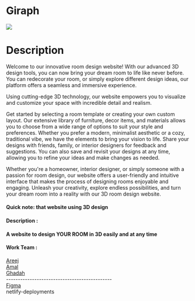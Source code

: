 <h1>Giraph</h1>
<img src='https://media.discordapp.net/attachments/1189462489675603991/1189469569920798802/1.png?ex=659e46dc&is=658bd1dc&hm=b064d5d6a7972408bab7b2816677c2a3353117960b7578e4555edbf0bc1d5ee2&=&format=webp&quality=lossless&width=769&height=577'>
<h1>Description </h1>
<p>
  Welcome to our innovative room design website! With our advanced 3D design tools, you can now bring your dream room to life like never before. You can redecorate your room, or simply explore different design ideas, our platform offers a seamless and immersive experience.

  Using cutting-edge 3D technology, our website empowers you to visualize and customize your space with incredible detail and realism. 

  Get started by selecting a room template or creating your own custom layout. Our extensive library of furniture, decor items, and materials allows you to choose from a wide range of options to suit your style and preferences. Whether you prefer a modern, minimalist aesthetic or a cozy, traditional vibe, we have the elements to bring your vision to life.
   Share your designs with friends, family, or interior designers for feedback and suggestions. You can also save and revisit your designs at any time, allowing you to refine your ideas and make changes as needed.

Whether you're a homeowner, interior designer, or simply someone with a passion for room design, our website offers a user-friendly and intuitive interface that makes the process of designing rooms enjoyable and engaging. Unleash your creativity, explore endless possibilities, and turn your dream room into a reality with our 3D room design website.
</p>
<h4> Quick note:
that website using 3D design</h4>
<h4>Description : </h4>
<h4>A website to design YOUR ROOM in 3D easily and at any time</h4>
<h4>Work Team :</h4>
<a href="https://github.com/kira-1997">Areej </a>
<br>
<a href="https://github.com/AmalAlshehrig">Amal</a>
<br>
<a href= "https://github.com/ghadah2019">Ghadah</a>
<br>
---------------------------------------------
<br>
<a href='https://www.figma.com/file/QDnDUpuB8haiavVLq4swHP/Final-project?type=design&node-id=0%3A1&mode=design&t=BSHY77AM24IEJoAY-1'>Figma</a>
<br>
<a>netlify-deployments</a>
